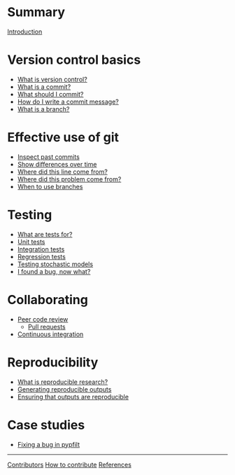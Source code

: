 # Summary

[Introduction](README.md)

# Version control basics

- [What is version control?]()
- [What is a commit?]()
- [What should I commit?]()
- [How do I write a commit message?]()
- [What is a branch?]()

# Effective use of git

- [Inspect past commits]()
- [Show differences over time]()
- [Where did this line come from?]()
- [Where did this problem come from?]()
- [When to use branches]()

# Testing

- [What are tests for?]()
- [Unit tests]()
- [Integration tests]()
- [Regression tests]()
- [Testing stochastic models]()
- [I found a bug, now what?]()

# Collaborating

- [Peer code review]()
  - [Pull requests]()
- [Continuous integration]()

# Reproducibility

- [What is reproducible research?]()
- [Generating reproducible outputs]()
- [Ensuring that outputs are reproducible]()

# Case studies

- [Fixing a bug in pypfilt](case-studies/moss-pypfilt-earlier-states.md)

-----------

[Contributors]()
[How to contribute](how-to-contribute.md)
[References]()
